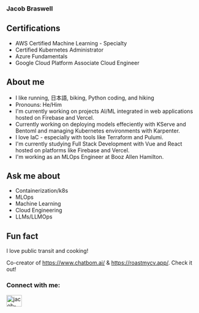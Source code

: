 ### Jacob Braswell


Certifications
--------------
* AWS Certified Machine Learning - Specialty
* Certified Kubernetes Administrator 
* Azure Fundamentals 
* Google Cloud Platform Associate Cloud Engineer

About me
------------
- I like running, 日本語, biking, Python coding, and hiking
- Pronouns: He/Him
- I'm currently working on projects AI/ML integrated in web applications hosted on Firebase and Vercel.
- Currently working on deploying models effeciently with KServe and Bentoml and managing Kubernetes environments with Karpenter. 
- I love IaC - especially with tools like Terraform and Pulumi. 
- I'm currently studying Full Stack Development with Vue and React hosted on platforms like Firebase and Vercel.
- I'm working as an MLOps Engineer at Booz Allen Hamilton.  

Ask me about
-------------
- Containerization/k8s
- MLOps
- Machine Learning
- Cloud Engineering
- LLMs/LLMOps

Fun fact
---------
I love public transit and cooking! 

Co-creator of https://www.chatbom.ai/ & https://roastmycv.app/. Check it out! 


<h3 align="left">Connect with me:</h3>
<p align="left">
<a href="https://www.linkedin.com/in/jacob-braswell" target="blank"><img align="center" src="https://raw.githubusercontent.com/rahuldkjain/github-profile-readme-generator/master/src/images/icons/Social/linked-in-alt.svg" alt="jacob-braswell" height="30" width="40" /></a>
</p>



